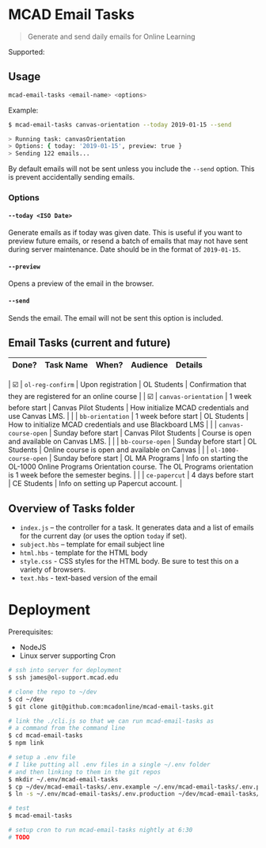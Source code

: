 # MCAD Email Tasks

> Generate and send daily emails for Online Learning

Supported:

## Usage

```sh
mcad-email-tasks <email-name> <options>
```

Example:

```sh
$ mcad-email-tasks canvas-orientation --today 2019-01-15 --send

> Running task: canvasOrientation
> Options: { today: '2019-01-15', preview: true }
> Sending 122 emails...
```

By default emails will not be sent unless you include the `--send` option. This is prevent accidentally sending emails.

### Options

#### `--today <ISO Date>`

Generate emails as if today was given date. This is useful if you want to preview future emails, or resend a batch of emails that may not have sent during server maintenance. Date should be in the format of `2019-01-15`.

#### `--preview`

Opens a preview of the email in the browser.

#### `--send`

Sends the email. The email will not be sent this option is included.

## Email Tasks (current and future)

| Done? | Task Name | When? | Audience | Details |
| ----- | --------- | ----- | -------- | ------- |

| ☑️    | `ol-reg-confirm`      | Upon registration   | OL Students           | Confirmation that they are registered for an online course                                                                         |
| ☑️    | `canvas-orientation`  | 1 week before start | Canvas Pilot Students | How initialize MCAD credentials and use Canvas LMS.                                                                                |
|       | `bb-orientation`      | 1 week before start | OL Students           | How to initialize MCAD credentials and use Blackboard LMS                                                                          |
|       | `canvas-course-open`  | Sunday before start | Canvas Pilot Students | Course is open and available on Canvas LMS.                                                                                        |
|       | `bb-course-open`      | Sunday before start | OL Students           | Online course is open and available on Canvas                                                                                      |
|       | `ol-1000-course-open` | Sunday before start | OL MA Programs        | Info on starting the OL-1000 Online Programs Orientation course. The OL Programs orientation is 1 week before the semester begins. |
|       | `ce-papercut`         | 4 days before start | CE Students           | Info on setting up Papercut account.                                                                                               |

## Overview of Tasks folder

- `index.js` – the controller for a task. It generates data and a list of emails for the current day (or uses the option `today` if set).
- `subject.hbs` – template for email subject line
- `html.hbs` - template for the HTML body
- `style.css` - CSS styles for the HTML body. Be sure to test this on a variety of browsers.
- `text.hbs` - text-based version of the email

# Deployment

Prerequisites:

- NodeJS
- Linux server supporting Cron

```sh
# ssh into server for deployment
$ ssh james@ol-support.mcad.edu

# clone the repo to ~/dev
$ cd ~/dev
$ git clone git@github.com:mcadonline/mcad-email-tasks.git

# link the ./cli.js so that we can run mcad-email-tasks as
# a command from the command line
$ cd mcad-email-tasks
$ npm link

# setup a .env file
# I like putting all .env files in a single ~/.env folder
# and then linking to them in the git repos
$ mkdir ~/.env/mcad-email-tasks
$ cp ~/dev/mcad-email-tasks/.env.example ~/.env/mcad-email-tasks/.env.production
$ ln -s ~/.env/mcad-email-tasks/.env.production ~/dev/mcad-email-tasks/.env

# test
$ mcad-email-tasks

# setup cron to run mcad-email-tasks nightly at 6:30
# TODO
```
